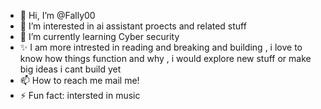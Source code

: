 - 👋 Hi, I’m @Fally00
- 👀 I’m interested in ai assistant proects and related stuff
- 🌱 I’m currently learning Cyber security
- ✨ I am more intrested in reading and breaking and building  , i love to know how things function and why , i would explore new stuff or make big ideas i cant build yet
- 📫 How to reach me mail me!
- ⚡ Fun fact: intersted in music 

<!---
Fally00/Fally00 is a ✨ special ✨ repository because its `README.md` (this file) appears on your GitHub profile.
You can click the Preview link to take a look at your changes.
--->
